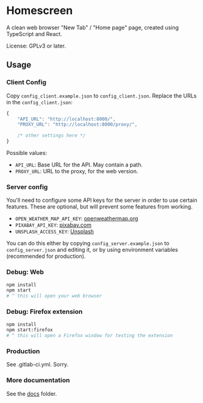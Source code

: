 # Homescreen

A clean web browser "New Tab" / "Home page" page, created using TypeScript and React.

License: GPLv3 or later.

## Usage

### Client Config

Copy `config_client.example.json` to `config_client.json`.
Replace the URLs in the `config_client.json`:

```js
{
	"API_URL": "http://localhost:8000/",
	"PROXY_URL": "http://localhost:8000/proxy/",

	/* other settings here */
}
```

Possible values:

* `API_URL`: Base URL for the API. May contain a path.
* `PROXY_URL`: URL to the proxy, for the web version.

### Server config

You'll need to configure some API keys for the server in order to use certain
features. These are optional, but will prevent some features from working.

* `OPEN_WEATHER_MAP_API_KEY`: [openweathermap.org](https://home.openweathermap.org/users/sign_up)
* `PIXABAY_API_KEY`: [pixabay.com](https://pixabay.com/api/docs/)
* `UNSPLASH_ACCESS_KEY`: [Unsplash](https://unsplash.com/oauth/applications)

You can do this either by copying `config_server.example.json` to
`config_server.json` and editing it, or by using environment variables
(recommended for production).

### Debug: Web

```bash
npm install
npm start
# ^ this will open your web browser
```

### Debug: Firefox extension

```bash
npm install
npm start:firefox
# ^ this will open a Firefox window for testing the extension
```

### Production

See .gitlab-ci.yml. Sorry.

### More documentation

See the [docs](docs) folder.
